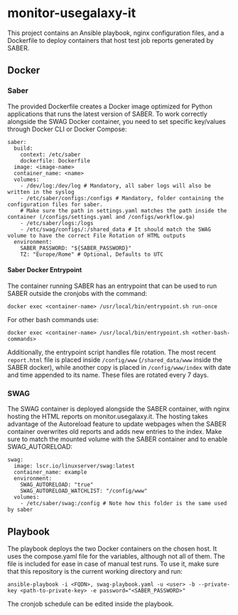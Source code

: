 # monitor-usegalaxy-it

This project contains an Ansible playbook, nginx configuration files, and a Dockerfile to deploy containers that host test job reports generated by SABER.

## Docker

### Saber
The provided Dockerfile creates a Docker image optimized for Python applications that runs the latest version of SABER. To work correctly alongside the SWAG Docker container, you need to set specific key/values through Docker CLI or Docker Compose:

```
saber:
  build:
    context: /etc/saber
    dockerfile: Dockerfile
  image: <image-name>
  container_name: <name>
  volumes:
    - /dev/log:/dev/log # Mandatory, all saber logs will also be written in the syslog
    - /etc/saber/configs:/configs # Mandatory, folder containing the configuration files for saber.
    # Make sure the path in settings.yaml matches the path inside the container (/configs/settings.yaml and /configs/workflow.ga)
    - /etc/saber/logs:/logs
    - /etc/swag/configs/:/shared_data # It should match the SWAG volume to have the correct File Rotation of HTML outputs
  environment:
    SABER_PASSWORD: "${SABER_PASSWORD}"
    TZ: "Europe/Rome" # Optional, Defaults to UTC
```

#### Saber Docker Entrypoint
The container running SABER has an entrypoint that can be used to run SABER outside the cronjobs with the command:

```
docker exec <container-name> /usr/local/bin/entrypoint.sh run-once
```

For other bash commands use:
```
docker exec <container-name> /usr/local/bin/entrypoint.sh <other-bash-commands>
```

Additionally, the entrypoint script handles file rotation. The most recent `report.html` file is placed inside `/config/www` (`/shared_data/www` inside the SABER docker), while another copy is placed in `/config/www/index` with date and time appended to its name. These files are rotated every 7 days.

### SWAG
The SWAG container is deployed alongside the SABER container, with nginx hosting the HTML reports on monitor.usegalaxy.it. The hosting takes advantage of the Autoreload feature to update webpages when the SABER container overwrites old reports and adds new entries to the index. Make sure to match the mounted volume with the SABER container and to enable SWAG_AUTORELOAD:

```
swag:
  image: lscr.io/linuxserver/swag:latest
  container_name: example
  environment:
    SWAG_AUTORELOAD: "true"
    SWAG_AUTORELOAD_WATCHLIST: "/config/www"
  volumes:
    - /etc/saber/swag:/config # Note how this folder is the same used by saber
```

## Playbook
The playbook deploys the two Docker containers on the chosen host. It uses the compose.yaml file for the variables, although not all of them. The file is included for ease in case of manual test runs. To use it, make sure that this repository is the current working directory and run:

```
ansible-playbook -i <FQDN>, swag-playbook.yaml -u <user> -b --private-key <path-to-private-key> -e password="<SABER_PASSWORD>"
```

The cronjob schedule can be edited inside the playbook.